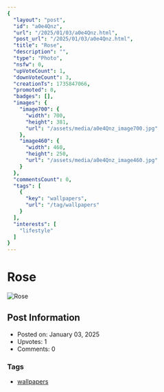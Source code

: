 ```yaml
---
{
  "layout": "post",
  "id": "a0e4Qnz",
  "url": "/2025/01/03/a0e4Qnz.html",
  "post_url": "/2025/01/03/a0e4Qnz.html",
  "title": "Rose",
  "description": "",
  "type": "Photo",
  "nsfw": 0,
  "upVoteCount": 1,
  "downVoteCount": 3,
  "creationTs": 1735847066,
  "promoted": 0,
  "badges": [],
  "images": {
    "image700": {
      "width": 700,
      "height": 381,
      "url": "/assets/media/a0e4Qnz_image700.jpg"
    },
    "image460": {
      "width": 460,
      "height": 250,
      "url": "/assets/media/a0e4Qnz_image460.jpg"
    }
  },
  "commentsCount": 0,
  "tags": [
    {
      "key": "wallpapers",
      "url": "/tag/wallpapers"
    }
  ],
  "interests": [
    "lifestyle"
  ]
}
---
```


# Rose

![Rose](/assets/media/a0e4Qnz_image700.jpg)

## Post Information

- Posted on: January 03, 2025
- Upvotes: 1
- Comments: 0

### Tags

- [wallpapers](/tag/wallpapers)
